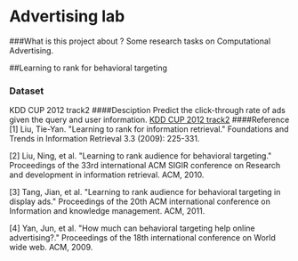 Advertising lab
==========

###What is this project about ?
Some research tasks on Computational Advertising.

##Learning to rank for behavioral targeting

### Dataset
   KDD CUP 2012 track2
####Desciption
Predict the click-through rate of ads given the query and user information.
<a href="http://www.kddcup2012.org/c/kddcup2012-track2">KDD CUP 2012 track2</a>
####Reference
[1] Liu, Tie-Yan. "Learning to rank for information retrieval." Foundations and Trends in Information Retrieval 3.3 (2009): 225-331.

[2] Liu, Ning, et al. "Learning to rank audience for behavioral targeting." Proceedings of the 33rd international ACM SIGIR conference on Research and development in information retrieval. ACM, 2010.

[3] Tang, Jian, et al. "Learning to rank audience for behavioral targeting in display ads." Proceedings of the 20th ACM international conference on Information and knowledge management. ACM, 2011.

[4] Yan, Jun, et al. "How much can behavioral targeting help online advertising?." Proceedings of the 18th international conference on World wide web. ACM, 2009.


